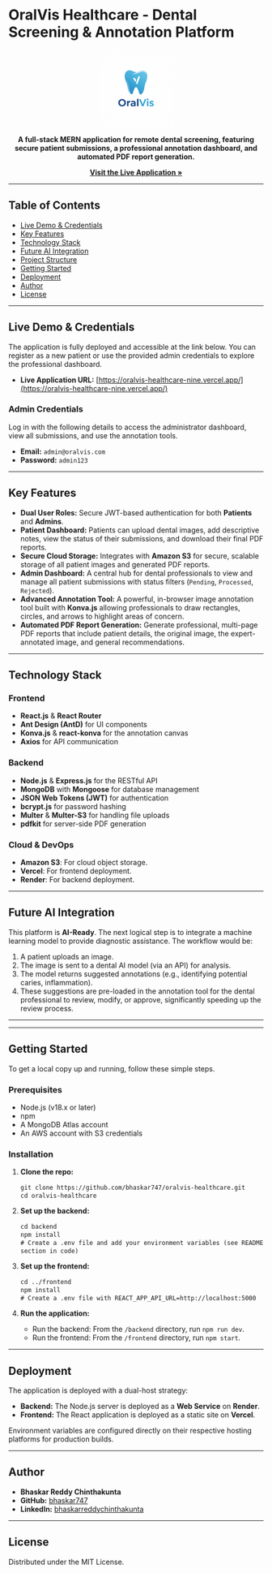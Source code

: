 # OralVis Healthcare - Dental Screening & Annotation Platform

<div align="center">
  <img src="./frontend/public/logo.png" alt="OralVis Logo" width="150"/>
</div>

<p align="center">
  <strong>A full-stack MERN application for remote dental screening, featuring secure patient submissions, a professional annotation dashboard, and automated PDF report generation.</strong>
</p>

<p align="center">
  <a href="https://oralvis-healthcare-nine.vercel.app/"><strong>Visit the Live Application »</strong></a>
</p>

---

## Table of Contents

- [Live Demo & Credentials](#live-demo--credentials)
- [Key Features](#key-features)
- [Technology Stack](#technology-stack)
- [Future AI Integration](#future-ai-integration)
- [Project Structure](#project-structure)
- [Getting Started](#getting-started)
- [Deployment](#deployment)
- [Author](#author)
- [License](#license)

---

## Live Demo & Credentials

The application is fully deployed and accessible at the link below. You can register as a new patient or use the provided admin credentials to explore the professional dashboard.

- **Live Application URL:** [https://oralvis-healthcare-nine.vercel.app/](https://oralvis-healthcare-nine.vercel.app/)

### Admin Credentials

Log in with the following details to access the administrator dashboard, view all submissions, and use the annotation tools.

- **Email:** `admin@oralvis.com`
- **Password:** `admin123`

---

## Key Features

- **Dual User Roles:** Secure JWT-based authentication for both **Patients** and **Admins**.
- **Patient Dashboard:** Patients can upload dental images, add descriptive notes, view the status of their submissions, and download their final PDF reports.
- **Secure Cloud Storage:** Integrates with **Amazon S3** for secure, scalable storage of all patient images and generated PDF reports.
- **Admin Dashboard:** A central hub for dental professionals to view and manage all patient submissions with status filters (`Pending`, `Processed`, `Rejected`).
- **Advanced Annotation Tool:** A powerful, in-browser image annotation tool built with **Konva.js** allowing professionals to draw rectangles, circles, and arrows to highlight areas of concern.
- **Automated PDF Report Generation:** Generate professional, multi-page PDF reports that include patient details, the original image, the expert-annotated image, and general recommendations.

---

## Technology Stack

### Frontend
- **React.js** & **React Router**
- **Ant Design (AntD)** for UI components
- **Konva.js** & **react-konva** for the annotation canvas
- **Axios** for API communication

### Backend
- **Node.js** & **Express.js** for the RESTful API
- **MongoDB** with **Mongoose** for database management
- **JSON Web Tokens (JWT)** for authentication
- **bcrypt.js** for password hashing
- **Multer** & **Multer-S3** for handling file uploads
- **pdfkit** for server-side PDF generation

### Cloud & DevOps
- **Amazon S3**: For cloud object storage.
- **Vercel**: For frontend deployment.
- **Render**: For backend deployment.

---

## Future AI Integration

This platform is **AI-Ready**. The next logical step is to integrate a machine learning model to provide diagnostic assistance. The workflow would be:
1.  A patient uploads an image.
2.  The image is sent to a dental AI model (via an API) for analysis.
3.  The model returns suggested annotations (e.g., identifying potential caries, inflammation).
4.  These suggestions are pre-loaded in the annotation tool for the dental professional to review, modify, or approve, significantly speeding up the review process.

---


---

## Getting Started

To get a local copy up and running, follow these simple steps.

### Prerequisites

- Node.js (v18.x or later)
- npm
- A MongoDB Atlas account
- An AWS account with S3 credentials

### Installation

1.  **Clone the repo:**
    ```
    git clone https://github.com/bhaskar747/oralvis-healthcare.git
    cd oralvis-healthcare
    ```

2.  **Set up the backend:**
    ```
    cd backend
    npm install
    # Create a .env file and add your environment variables (see README section in code)
    ```

3.  **Set up the frontend:**
    ```
    cd ../frontend
    npm install
    # Create a .env file with REACT_APP_API_URL=http://localhost:5000
    ```

4.  **Run the application:**
    - Run the backend: From the `/backend` directory, run `npm run dev`.
    - Run the frontend: From the `/frontend` directory, run `npm start`.

---

## Deployment

The application is deployed with a dual-host strategy:
- **Backend:** The Node.js server is deployed as a **Web Service** on **Render**.
- **Frontend:** The React application is deployed as a static site on **Vercel**.

Environment variables are configured directly on their respective hosting platforms for production builds.

---

## Author

- **Bhaskar Reddy Chinthakunta**
- **GitHub:** [bhaskar747](https://github.com/bhaskar747)
- **LinkedIn:** [bhaskarreddychinthakunta](https://www.linkedin.com/in/bhaskarreddychinthakunta/)

---

## License

Distributed under the MIT License.

